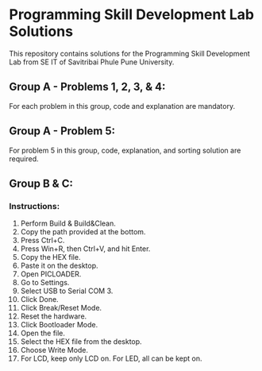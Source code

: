 # Programming Skill Development Lab Solutions

This repository contains solutions for the Programming Skill Development Lab from SE IT of Savitribai Phule Pune University.

## Group A - Problems 1, 2, 3, & 4:

For each problem in this group, code and explanation are mandatory.

## Group A - Problem 5:

For problem 5 in this group, code, explanation, and sorting solution are required.

## Group B & C:

### Instructions:

1. Perform Build & Build&Clean.
2. Copy the path provided at the bottom.
3. Press Ctrl+C.
4. Press Win+R, then Ctrl+V, and hit Enter.
5. Copy the HEX file.
6. Paste it on the desktop.
7. Open PICLOADER.
8. Go to Settings.
9. Select USB to Serial COM 3.
10. Click Done.
11. Click Break/Reset Mode.
12. Reset the hardware.
13. Click Bootloader Mode.
14. Open the file.
15. Select the HEX file from the desktop.
16. Choose Write Mode.
17. For LCD, keep only LCD on. For LED, all can be kept on.
